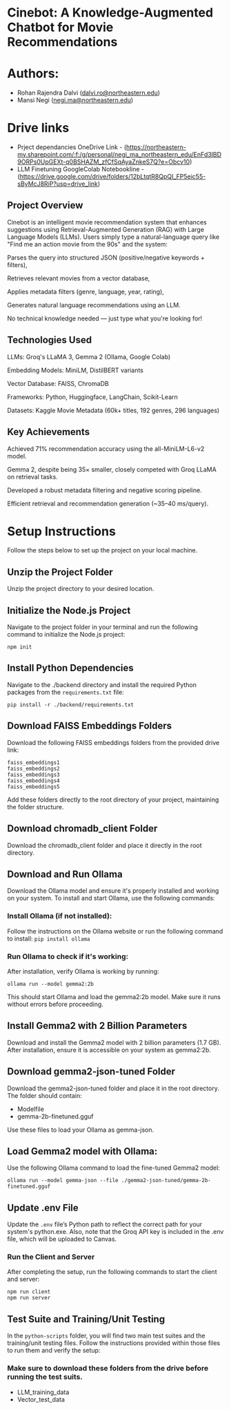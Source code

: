 # Cinebot: A Knowledge-Augmented Chatbot for Movie Recommendations
# Authors:
- Rohan Rajendra Dalvi (dalvi.ro@northeastern.edu)
- Mansi Negi (negi.ma@northeastern.edu)
# Drive links
- Prject dependancies OneDrive Link - (https://northeastern-my.sharepoint.com/:f:/g/personal/negi_ma_northeastern_edu/EnFd3IBD9ORPs0UpGEXt-q0BSHAZM_zfCfSqAyaZnkeS7Q?e=Obcv10)
- LLM Finetuning GoogleColab Notebookline - (https://drive.google.com/drive/folders/12bLtqtR8QpQI_FP5eic55-sByMcJ8RiP?usp=drive_link)


## Project Overview
Cinebot is an intelligent movie recommendation system that enhances suggestions using Retrieval-Augmented Generation (RAG) with Large Language Models (LLMs).
Users simply type a natural-language query like "Find me an action movie from the 90s" and the system:

Parses the query into structured JSON (positive/negative keywords + filters),

Retrieves relevant movies from a vector database,

Applies metadata filters (genre, language, year, rating),

Generates natural language recommendations using an LLM.

No technical knowledge needed — just type what you're looking for!

## Technologies Used
LLMs: Groq's LLaMA 3, Gemma 2 (Ollama, Google Colab)

Embedding Models: MiniLM, DistilBERT variants

Vector Database: FAISS, ChromaDB

Frameworks: Python, Huggingface, LangChain, Scikit-Learn

Datasets: Kaggle Movie Metadata (60k+ titles, 192 genres, 296 languages)

## Key Achievements
Achieved 71% recommendation accuracy using the all-MiniLM-L6-v2 model.

Gemma 2, despite being 35× smaller, closely competed with Groq LLaMA on retrieval tasks.

Developed a robust metadata filtering and negative scoring pipeline.

Efficient retrieval and recommendation generation (~35–40 ms/query).

# Setup Instructions
Follow the steps below to set up the project on your local machine.

## Unzip the Project Folder
Unzip the project directory to your desired location.

## Initialize the Node.js Project
Navigate to the project folder in your terminal and run the following command to initialize the Node.js project:

``` npm init ```

## Install Python Dependencies
Navigate to the ./backend directory and install the required Python packages from the  ```requirements.txt``` file:
 
``` pip install -r ./backend/requirements.txt ```

## Download FAISS Embeddings Folders
Download the following FAISS embeddings folders from the provided drive link:

```
faiss_embeddings1
faiss_embeddings2
faiss_embeddings3
faiss_embeddings4
faiss_embeddings5
```

Add these folders directly to the root directory of your project, maintaining the folder structure.

## Download chromadb_client Folder
Download the chromadb_client folder and place it directly in the root directory.

## Download and Run Ollama
Download the Ollama model and ensure it's properly installed and working on your system. To install and start Ollama, use the following commands:

### Install Ollama (if not installed):
Follow the instructions on the Ollama website or run the following command to install:
``` pip install ollama ```

### Run Ollama to check if it's working:
After installation, verify Ollama is working by running:


``` ollama run --model gemma2:2b ```

This should start Ollama and load the gemma2:2b model. Make sure it runs without errors before proceeding.

## Install Gemma2 with 2 Billion Parameters
Download and install the Gemma2 model with 2 billion parameters (1.7 GB). After installation, ensure it is accessible on your system as gemma2:2b.

## Download gemma2-json-tuned Folder
Download the gemma2-json-tuned folder and place it in the root directory. The folder should contain:

- Modelfile
- gemma-2b-finetuned.gguf

Use these files to load your Ollama as gemma-json.

## Load Gemma2 model with Ollama:
Use the following Ollama command to load the fine-tuned Gemma2 model:

```
ollama run --model gemma-json --file ./gemma2-json-tuned/gemma-2b-finetuned.gguf 
```
## Update .env File
Update the ```.env``` file’s Python path to reflect the correct path for your system's python.exe. Also, note that the Groq API key is included in the .env file, which will be uploaded to Canvas.

### Run the Client and Server
After completing the setup, run the following commands to start the client and server:


```
npm run client
npm run server
```
## Test Suite and Training/Unit Testing
In the ```python-scripts``` folder, you will find two main test suites and the training/unit testing files. Follow the instructions provided within those files to run them and verify the setup:

### Make sure to download these folders from the drive before running the test suits. 
- LLM_training_data
- Vector_test_data

